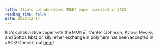 ```yaml
---
title: Ilia's collaborative MONET paper accepted in JACS
reading_time: false
date: 2022-12-14
---
```


Ilia's collaborative paper with the MONET Center (Johnson, Kalow, Moore, and Sottos labs) on silyl ether exchange in polymers has been accepted in JACS! Check it out [here](https://doi.org/10.1021/jacs.2c11858)!

<!--more-->
